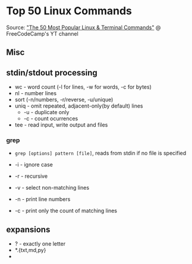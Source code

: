 # Top 50 Linux Commands

Source: ["The 50 Most Popular Linux & Terminal Commands"](https://www.youtube.com/watch?v=ZtqBQ68cfJc) @ FreeCodeCamp's YT channel

## Misc


## stdin/stdout processing

* wc - word count (-l for lines, -w for words, -c for bytes)
* nl - number lines
* sort (-n/numbers, -r/reverse, -u/unique)
* uniq - omit repeated, adjacent-only(by default) lines 
  * -u - duplicate only
  * -c - count ocurrences
* tee - read input, write output and files

### grep

* `grep [options] pattern [file]`, reads from stdin if no file is specified

* -i - ignore case
* -r - recursive
* -v - select non-matching lines
* -n - print line numbers
* -c - print only the count of matching lines

## expansions

* ? - exactly one letter
* \*.{txt,md,py}
* 
